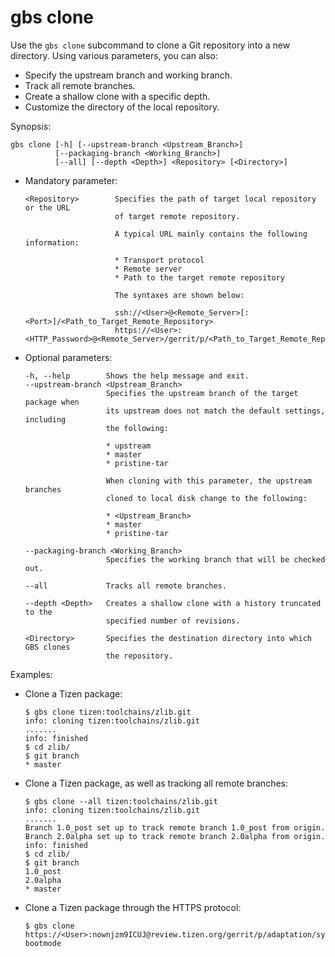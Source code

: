 # gbs clone

Use the `gbs clone` subcommand to clone a Git repository into a new directory. Using various parameters, you can also:

- Specify the upstream branch and working branch.
- Track all remote branches.
- Create a shallow clone with a specific depth.
- Customize the directory of the local repository.

Synopsis:

```
gbs clone [-h] [--upstream-branch <Upstream_Branch>]
          [--packaging-branch <Working_Branch>]
          [--all] [--depth <Depth>] <Repository> [<Directory>]
```

- Mandatory parameter:
  ```
  <Repository>        Specifies the path of target local repository or the URL
                      of target remote repository.

                      A typical URL mainly contains the following information:

                      * Transport protocol
                      * Remote server
                      * Path to the target remote repository

                      The syntaxes are shown below:

                      ssh://<User>@<Remote_Server>[:<Port>]/<Path_to_Target_Remote_Repository>
                      https://<User>:<HTTP_Password>@<Remote_Server>/gerrit/p/<Path_to_Target_Remote_Repository>
  ```

- Optional parameters:

  ```
  -h, --help        Shows the help message and exit.
  --upstream-branch <Upstream_Branch>
                    Specifies the upstream branch of the target package when
                    its upstream does not match the default settings, including
                    the following:

                    * upstream
                    * master
                    * pristine-tar

                    When cloning with this parameter, the upstream branches
                    cloned to local disk change to the following:

                    * <Upstream_Branch>
                    * master
                    * pristine-tar

  --packaging-branch <Working_Branch>
                    Specifies the working branch that will be checked out.

  --all             Tracks all remote branches.

  --depth <Depth>   Creates a shallow clone with a history truncated to the
                    specified number of revisions.

  <Directory>       Specifies the destination directory into which GBS clones
                    the repository.
  ```

Examples:

- Clone a Tizen package:

  ```
  $ gbs clone tizen:toolchains/zlib.git
  info: cloning tizen:toolchains/zlib.git
  .......
  info: finished
  $ cd zlib/
  $ git branch
  * master
  ```

- Clone a Tizen package, as well as tracking all remote branches:

  ```
  $ gbs clone --all tizen:toolchains/zlib.git
  info: cloning tizen:toolchains/zlib.git
  .......
  Branch 1.0_post set up to track remote branch 1.0_post from origin.
  Branch 2.0alpha set up to track remote branch 2.0alpha from origin.
  info: finished
  $ cd zlib/
  $ git branch
  1.0_post
  2.0alpha
  * master
  ```

- Clone a Tizen package through the HTTPS protocol:

  ```
  $ gbs clone https://<User>:nownjzm9ICUJ@review.tizen.org/gerrit/p/adaptation/systemd-bootmode
  ```
